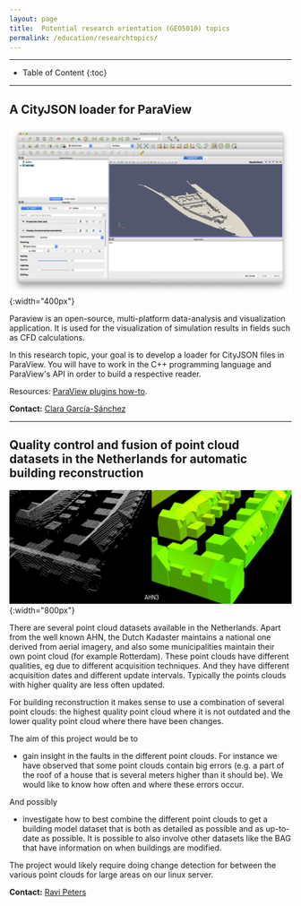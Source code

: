 ```yaml
---
layout: page
title:  Potential research orientation (GEO5010) topics
permalink: /education/researchtopics/
---
```


- - -

* Table of Content
{:toc}

- - -

## A CityJSON loader for ParaView

![](img/paraview.png){:width="400px"}

Paraview is an open-source, multi-platform data-analysis and visualization application. It is used for the visualization of simulation results in fields such as CFD calculations.

In this research topic, your goal is to develop a loader for CityJSON files in ParaView. You will have to work in the C++ programming language and ParaView's API in order to build a respective reader.

Resources: [ParaView plugins how-to](https://www.paraview.org/Wiki/ParaView/Plugin_HowTo).

**Contact:** [Clara García-Sánchez](https://cgarcia-sanchez.com)

- - -

## Quality control and fusion of point cloud datasets in the Netherlands for automatic building reconstruction

![](img/ahn3vsDIM.gif){:width="800px"}

There are several point cloud datasets available in the Netherlands. Apart from the well known AHN, the Dutch Kadaster maintains a national one derived from aerial imagery, and also some municipalities maintain their own point cloud (for example Rotterdam). These point clouds have different qualities, eg due to different acquisition techniques. And they have different acquisition dates and different update intervals. Typically the points clouds with higher quality are less often updated. 

For building reconstruction it makes sense to use a combination of several point clouds: the highest quality point cloud where it is not outdated and the lower quality point cloud where there have been changes. 

The aim of this project would be to

* gain insight in the faults in the different point clouds. For instance we have observed that some point clouds contain big errors (e.g. a part of the roof of a house that is several meters higher than it should be). We would like to know how often and where these errors occur. 

And possibly 

* investigate how to best combine the different point clouds to get a building model dataset that is both as detailed as possible and as up-to-date as possible. It is possible to also involve other datasets like the BAG that have information on when buildings are modified. 

The project would likely require doing change detection for between the various point clouds for large areas on our linux server.

**Contact:** [Ravi Peters](http://tudelft.nl/rypeters)
